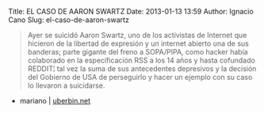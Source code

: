 Title: EL CASO DE AARON SWARTZ
Date: 2013-01-13 13:59
Author: Ignacio Cano
Slug: el-caso-de-aaron-swartz

> Ayer se suicidó Aaron Swartz, uno de los activistas de Internet que
> hicieron de la libertad de expresión y un internet abierto una de sus
> banderas; parte gigante del freno a SOPA/PIPA, como hacker había
> colaborado en la especificación RSS a los 14 años y hasta cofundado
> REDDIT¦ tal vez la suma de sus antecedentes depresivos y la decisión
> del Gobierno de USA de perseguirlo y hacer un ejemplo con su caso lo
> llevaron a suicidarse.

- mariano | [uberbin.net][]

  [uberbin.net]: http://www.uberbin.net/archivos/derechos/el-caso-de-aaron-swartz.php
    "EL CASO DE AARON SWARTZ"
